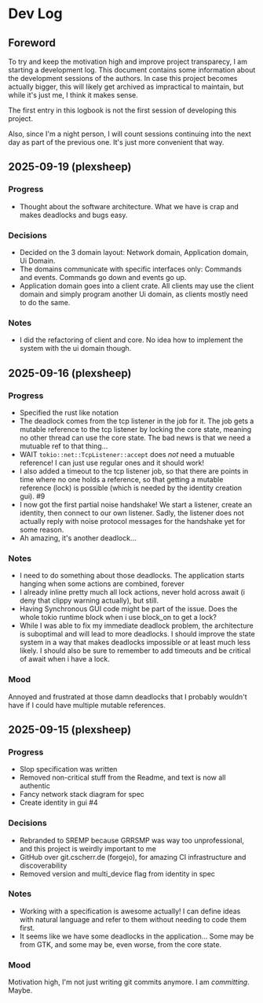 # Dev Log

## Foreword

To try and keep the motivation high and improve project transparecy, I am
starting a development log. This document contains some information about the
development sessions of the authors. In case this project becomes actually
bigger, this will likely get archived as impractical to maintain, but while it's
just me, I think it makes sense.

The first entry in this logbook is not the first session of developing this
project.

Also, since I'm a night person, I will count sessions continuing into the next
day as part of the previous one. It's just more convenient that way.

## 2025-09-19 (plexsheep)

### Progress

- Thought about the software architecture. What we have is crap and makes deadlocks and bugs easy.

### Decisions

- Decided on the 3 domain layout: Network domain, Application domain, Ui Domain.
- The domains communicate with specific interfaces only: Commands and events. Commands go down and events go up.
- Application domain goes into a client crate. All clients may use the client domain and simply program another Ui domain, as clients mostly need to do the same.

### Notes

- I did the refactoring of client and core. No idea how to implement the system with the ui domain though.

## 2025-09-16 (plexsheep)

### Progress

- Specified the rust like notation
- The deadlock comes from the tcp listener in the job for it. The job gets
  a mutable reference to the tcp listener by locking the core state,
  meaning no other thread can use the core state. The bad news is that we need
  a mutuable ref to that thing...
- WAIT `tokio::net::TcpListener::accept` does _not_ need a mutuable reference!
  I can just use regular ones and it should work!
- I also added a timeout to the tcp listener job, so that there are points in
  time where no one holds a reference, so that getting a mutable reference (lock)
  is possible (which is needed by the identity creation gui). #9
- I now got the first partial noise handshake! We start a listener, create an identity,
  then connect to our own listener. Sadly, the listener does not actually reply
  with noise protocol messages for the handshake yet for some reason.
- Ah amazing, it's another deadlock...

### Notes

- I need to do something about those deadlocks. The application starts hanging
  when some actions are combined, forever
- I already inline pretty much all lock actions, never hold across await
  (i deny that clippy warning actually), but still.
- Having Synchronous GUI code might be part of the issue. Does the whole tokio
  runtime block when i use block_on to get a lock?
- While I was able to fix my immediate deadlock problem, the architecture is
  suboptimal and will lead to more deadlocks. I should improve the state system in
  a way that makes deadlocks impossible or at least much less likely. I should
  also be sure to remember to add timeouts and be critical of await when i have
  a lock.

### Mood

Annoyed and frustrated at those damn deadlocks that I probably wouldn't have if
I could have multiple mutable references.

## 2025-09-15 (plexsheep)

### Progress

- Slop specification was written
- Removed non-critical stuff from the Readme, and text is now all authentic
- Fancy network stack diagram for spec
- Create identity in gui #4

### Decisions

- Rebranded to SREMP because GRRSMP was way too unprofessional, and this project is weirdly important to me
- GitHub over git.cscherr.de (forgejo), for amazing CI infrastructure and discoverability
- Removed version and multi_device flag from identity in spec

### Notes

- Working with a specification is awesome actually! I can define ideas with natural language and refer to them without needing to code them first.
- It seems like we have some deadlocks in the application... Some may be from GTK, and some may be, even worse, from the core state.

### Mood

Motivation high, I'm not just writing git commits anymore. I am
_committing_. Maybe.
